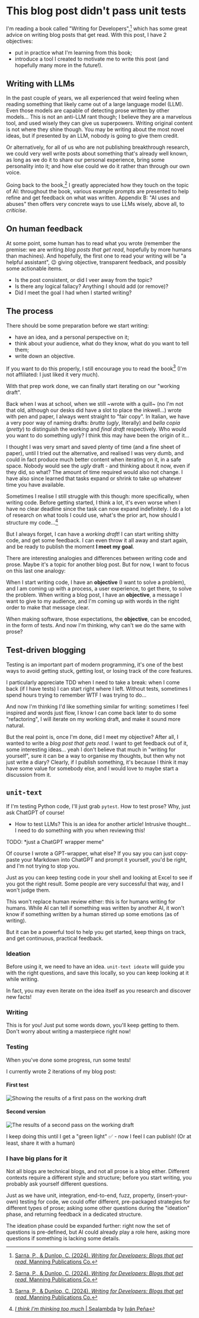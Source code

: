 # This blog post didn't pass unit tests

I'm reading a book called "Writing for Developers",[^1]
which has some great advice on writing blog posts that get read. With this post, I have 2 objectives:

* put in practice what I'm learning from this book;
* introduce a tool I created to motivate me to write this post (and hopefully many more in the future!).

## Writing with LLMs

In the past couple of years, we all experienced that weird feeling when reading something that likely came out
of a large language model (LLM). Even those models are capable of detecting prose written by other models...
This is not an anti-LLM rant though; I believe they are a marvelous tool, and used wisely they can give us superpowers.
Writing original content is not where they shine though. You may be writing about the most novel ideas,
but if presented by an LLM, nobody is going to give them credit.

Or alternatively, for all of us who are not publishing breakthrough research, we could very well write posts
about something that's already well known, as long as we do it to share our personal experience,
bring some personality into it; and how else could we do it rather than through our own voice.

Going back to the book,[^1] I greatly appreciated how they touch on the topic of AI: throughout the book,
various example prompts are presented to help refine and get feedback on what was written.
Appendix B: "AI uses and abuses" then offers very concrete ways to use LLMs wisely, above all, to *criticise*.

## On human feedback

At some point, some human has to read what you wrote
(remember the premise: we are writing *blog posts that get read*, hopefully by more humans than machines).
And hopefully, the first one to read your writing will be "a helpful assistant", 😉
giving objective, transparent feedback, and possibly some actionable items.

* Is the post consistent, or did I veer away from the topic?
* Is there any logical fallacy? Anything I should add (or remove)?
* Did I meet the goal I had when I started writing?

## The process

There should be some preparation before we start writing:

* have an idea, and a personal perspective on it;
* think about your audience, what do they know, what do you want to tell them;
* write down an objective.

If you want to do this properly, I still encourage you to read the book[^1]
(I'm not affiliated: I just liked it very much).

With that prep work done, we can finally start iterating on our "working draft".

Back when I was at school, when we still ~wrote with a quill~
(no I'm not that old, although our desks did have a slot to place the inkwell...)
wrote with pen and paper, I always went straight to "fair copy".
In Italian, we have a very poor way of naming drafts:
*brutta* (*ugly*, literally) and *bella copia* (*pretty*)
to distinguish the *working* and *final draft* respectively.
Who would you want to do something ugly? I think this may have been the origin of it...

I thought I was very smart and saved plenty of time (and a fine sheet of paper),
until I tried out the alternative, and realised I was very dumb,
and could in fact produce much better content when iterating on it, in a safe space.
Nobody would see the *ugly* draft - and thinking about it now, even if they did, so what?
The amount of time required would also not change. I have also since learned that tasks expand or shrink
to take up whatever time you have available.

Sometimes I realise I still struggle with this though: more specifically, when writing code.
Before getting started, I think a lot, it's even worse when I have no clear deadline since the task
can now expand indefinitely. I do a lot of research on what tools I could use, what's the prior art,
how should I structure my code...[^2]

But I always forget, I can have a *working draft*! I can start writing shitty code, and get some feedback.
I can even throw it all away and start again, and be ready to publish the moment __I meet my goal__.

There are interesting analogies and differences between writing code and prose.
Maybe it's a topic for another blog post. But for now, I want to focus on this last one analogy:

When I start writing code, I have an __objective__ (I want to solve a problem), and I am coming up with a process,
a user experience, to get there, to solve the problem. When writing a blog post, I have an __objective__,
a message I want to give to my audience, and I'm coming up with words in the right order to make that message clear.

When making software, those expectations, the __objective__, can be encoded, in the form of tests.
And now I'm thinking, why can't we do the same with prose?

## Test-driven blogging

Testing is an important part of modern programming, it's one of the best ways to avoid getting stuck, getting lost,
or losing track of the core features.

I particularly appreciate TDD when I need to take a break:
when I come back (if I have tests) I can start right where I left.
Without tests, sometimes I spend hours trying to remember WTF I was trying to do...

And now I'm thinking I'd like something similar for writing:
sometimes I feel inspired and words just flow, I know I can come back later to do some "refactoring",
I will iterate on my working draft, and make it sound more natural.

But the real point is, once I'm done, did I meet my objective?
After all, I wanted to write a *blog post that gets read*.
I want to get feedback out of it, some interesting ideas... yeah I don't believe that much in "writing for yourself",
sure it can be a way to organise my thoughts, but then why not just write a diary? Clearly, if I publish something,
it's because I think it may have some value for somebody else, and I would love to maybe start a discussion from it.

## `unit-text`

If I'm testing Python code, I'll just grab `pytest`.
How to test prose? Why, just ask ChatGPT of course!

* How to test LLMs? This is an idea for another article! Intrusive thought... I need to do something with you when
  reviewing this!

TODO: *just a ChatGPT wrapper meme"

Of course I wrote a GPT-wrapper, what else? If you say you can just copy-paste your Markdown into ChatGPT
and prompt it yourself, you'd be right, and I'm not trying to stop you.

Just as you can keep testing code in your shell and looking at Excel to see if you got the right result.
Some people are very successful that way, and I won't judge them.

This won't replace human review either: this is for humans writing for humans.
While AI can tell if something was written by another AI,
it won't know if something written by a human stirred up some emotions (as of writing).

But it can be a powerful tool to help you get started, keep things on track, and get continuous, practical feedback.

### Ideation

Before using it, we need to have an idea. `unit-text ideate` will guide you with the right questions,
and save this locally, so you can keep looking at it while writing.

In fact, you may even iterate on the idea itself as you research and discover new facts!

[//]: # (TODO screenshot with the ideate command)

### Writing

This is for you! Just put some words down, you'll keep getting to them.
Don't worry about writing a masterpiece right now!

### Testing

[//]: # (TODO Think about how to link the various versions of the post)

When you've done some progress, run some tests!

I currently wrote 2 iterations of my blog post:

#### First test

![Showing the results of a first pass on the working draft](../../../docs/img/example/01.png)

#### Second version

![The results of a second pass on the working draft](../../../docs/img/example/02.png)

I keep doing this until I get a "green light" ✅ - now I feel I can publish!
(Or at least, share it with a human)

### I have big plans for it

Not all blogs are technical blogs, and not all prose is a blog either.
Different contexts require a different style and structure; before you start writing,
you probably ask yourself different questions.

Just as we have unit, integration, end-to-end, fuzz, property, (insert-your-own) testing for code,
we could offer different, pre-packaged strategies for different types of prose;
asking some other questions during the "ideation" phase, and returning feedback in a dedicated structure.

The ideation phase could be expanded further: right now the set of questions is pre-defined,
but AI could already play a role here, asking more questions if something is lacking some details.

[^1]: [Sarna, P., & Dunlop, C. (2024). *Writing for Developers: Blogs that get
read*, Manning Publications Co.](https://www.manning.com/books/writing-for-developers)
[^2]: [*I think I'm thinking too much* | Sealambda](https://www.sealambda.com/blog/stop-overthinking/)
by [Iván Peña](https://www.sealambda.com/authors/ivan)
